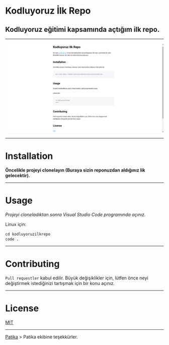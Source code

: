 # Kodluyoruz İlk Repo
## Kodluyoruz eğitimi kapsamında açtığım ilk repo.
***
![Image](https://raw.githubusercontent.com/Kodluyoruz/taskforce/main/git/odev1/figures/markdown.png) 
***
# Installation

**Öncelikle projeyi clonelayın (Buraya sizin reponuzdan aldığınız lik gelecektir).**
***
# Usage
*Projeyi cloneladıktan sonra Visual Studio Code programında açınız.*

Linux için:

```
cd kodluyoruzilkrepo
code .
```

***
# Contributing
`Pull requestler` kabul edilir. Büyük değişiklikler için, lütfen önce neyi değiştirmek istediğinizi tartışmak için bir konu açınız.
***
# License
[MIT](https://choosealicense.com/licenses/mit/)
***

[Patika](https://app.patika.dev) > Patika ekibine teşekkürler.